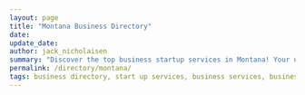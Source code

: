```yaml
---
layout: page
title: "Montana Business Directory"
date: 
update_date: 
author: jack_nicholaisen
summary: "Discover the top business startup services in Montana! Your ultimate guide to launching a successful venture."  
permalink: /directory/montana/
tags: business directory, start up services, business services, business lawyers, registered agents,
---
```


